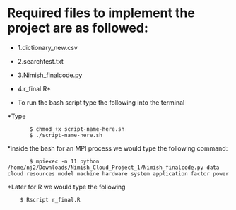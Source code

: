 # Required files to implement the project are as followed:


   * 1.dictionary_new.csv
   * 2.searchtest.txt
   * 3.Nimish_finalcode.py
   * 4.r_final.R*

* To run the bash script type the following into the terminal

*Type

           $ chmod +x script-name-here.sh
           $ ./script-name-here.sh


  *inside the bash for an MPI process we would type the following command:

           $ mpiexec -n 11 python /home/nj2/Downloads/Nimish_Cloud_Project_1/Nimish_finalcode.py data cloud resources model machine hardware system application factor power 

*Later for R we would type the following

        $ Rscript r_final.R



